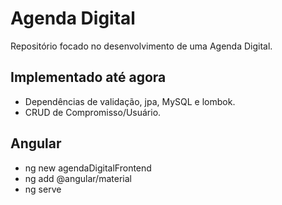 # Agenda Digital
Repositório focado no desenvolvimento de uma Agenda Digital.

## Implementado até agora
- Dependências de validação, jpa, MySQL e lombok.
- CRUD de Compromisso/Usuário.

## Angular
- ng new agendaDigitalFrontend
- ng add @angular/material
- ng serve